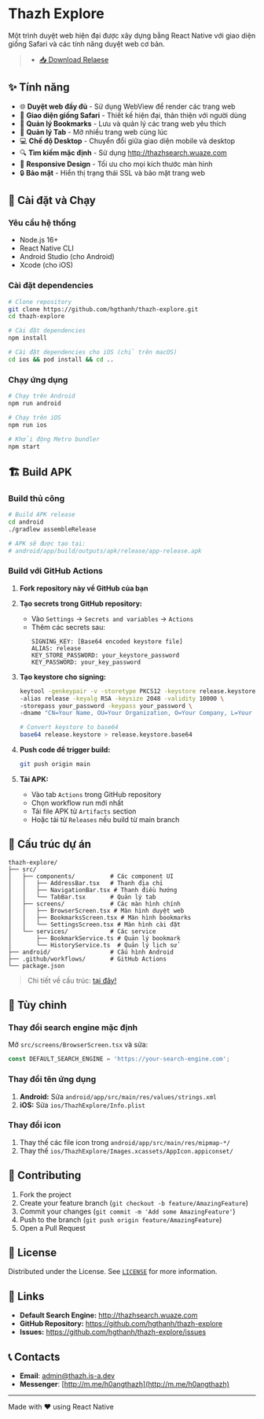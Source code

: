 # Thazh Explore

Một trình duyệt web hiện đại được xây dựng bằng React Native với giao diện giống Safari và các tính năng duyệt web cơ bản.

 > - [📥 Download Relaese](https://github.com/hgthanh/thazh-explore/releases)

## ✨ Tính năng

- 🌐 **Duyệt web đầy đủ** - Sử dụng WebView để render các trang web
- 📱 **Giao diện giống Safari** - Thiết kế hiện đại, thân thiện với người dùng
- 🔖 **Quản lý Bookmarks** - Lưu và quản lý các trang web yêu thích
- 📑 **Quản lý Tab** - Mở nhiều trang web cùng lúc
- 💻 **Chế độ Desktop** - Chuyển đổi giữa giao diện mobile và desktop
- 🔍 **Tìm kiếm mặc định** - Sử dụng http://thazhsearch.wuaze.com
- 📱 **Responsive Design** - Tối ưu cho mọi kích thước màn hình
- 🔒 **Bảo mật** - Hiển thị trạng thái SSL và bảo mật trang web

## 🚀 Cài đặt và Chạy

### Yêu cầu hệ thống

- Node.js 16+
- React Native CLI
- Android Studio (cho Android)
- Xcode (cho iOS)

### Cài đặt dependencies

```bash
# Clone repository
git clone https://github.com/hgthanh/thazh-explore.git
cd thazh-explore

# Cài đặt dependencies
npm install

# Cài đặt dependencies cho iOS (chỉ trên macOS)
cd ios && pod install && cd ..
```

### Chạy ứng dụng

```bash
# Chạy trên Android
npm run android

# Chạy trên iOS
npm run ios

# Khởi động Metro bundler
npm start
```

## 🏗️ Build APK

### Build thủ công

```bash
# Build APK release
cd android
./gradlew assembleRelease

# APK sẽ được tạo tại:
# android/app/build/outputs/apk/release/app-release.apk
```

### Build với GitHub Actions

1. **Fork repository này về GitHub của bạn**

2. **Tạo secrets trong GitHub repository:**
   - Vào `Settings` → `Secrets and variables` → `Actions`
   - Thêm các secrets sau:
     ```
     SIGNING_KEY: [Base64 encoded keystore file]
     ALIAS: release
     KEY_STORE_PASSWORD: your_keystore_password
     KEY_PASSWORD: your_key_password
     ```

3. **Tạo keystore cho signing:**
   ```bash
   keytool -genkeypair -v -storetype PKCS12 -keystore release.keystore \
   -alias release -keyalg RSA -keysize 2048 -validity 10000 \
   -storepass your_password -keypass your_password \
   -dname "CN=Your Name, OU=Your Organization, O=Your Company, L=Your City, S=Your State, C=Your Country"
   
   # Convert keystore to base64
   base64 release.keystore > release.keystore.base64
   ```

4. **Push code để trigger build:**
   ```bash
   git push origin main
   ```

5. **Tải APK:**
   - Vào tab `Actions` trong GitHub repository
   - Chọn workflow run mới nhất
   - Tải file APK từ `Artifacts` section
   - Hoặc tải từ `Releases` nếu build từ main branch

## 📱 Cấu trúc dự án

```
thazh-explore/
├── src/
│   ├── components/          # Các component UI
│   │   ├── AddressBar.tsx   # Thanh địa chỉ
│   │   ├── NavigationBar.tsx # Thanh điều hướng
│   │   └── TabBar.tsx       # Quản lý tab
│   ├── screens/             # Các màn hình chính
│   │   ├── BrowserScreen.tsx # Màn hình duyệt web
│   │   ├── BookmarksScreen.tsx # Màn hình bookmarks
│   │   └── SettingsScreen.tsx # Màn hình cài đặt
│   └── services/            # Các service
│       ├── BookmarkService.ts # Quản lý bookmark
│       └── HistoryService.ts  # Quản lý lịch sử
├── android/                 # Cấu hình Android
├── .github/workflows/       # GitHub Actions
└── package.json
```

> Chi tiết về cấu trúc: [tại đây!](PROJECT_STRUCTURE.md)

## 🔧 Tùy chỉnh

### Thay đổi search engine mặc định

Mở `src/screens/BrowserScreen.tsx` và sửa:

```typescript
const DEFAULT_SEARCH_ENGINE = 'https://your-search-engine.com';
```

### Thay đổi tên ứng dụng

1. **Android:** Sửa `android/app/src/main/res/values/strings.xml`
2. **iOS:** Sửa `ios/ThazhExplore/Info.plist`

### Thay đổi icon

1. Thay thế các file icon trong `android/app/src/main/res/mipmap-*/`
2. Thay thế `ios/ThazhExplore/Images.xcassets/AppIcon.appiconset/`

## 🤝 Contributing

1. Fork the project
2. Create your feature branch (`git checkout -b feature/AmazingFeature`)
3. Commit your changes (`git commit -m 'Add some AmazingFeature'`)
4. Push to the branch (`git push origin feature/AmazingFeature`)
5. Open a Pull Request

## 📝 License

Distributed under the License. See [`LICENSE`](LICENSE) for more information.

## 🔗 Links

- **Default Search Engine:** http://thazhsearch.wuaze.com
- **GitHub Repository:** https://github.com/hgthanh/thazh-explore
- **Issues:** https://github.com/hgthanh/thazh-explore/issues

## 📞 Contacts

- **Email**: [admin@thazh.is-a.dev](mailto:admin@thazh.is-a.dev)
- **Messenger**: [http://m.me/h0angthazh](http://m.me/h0angthazh)


---

Made with ❤️ using React Native